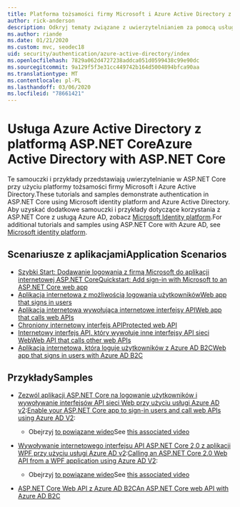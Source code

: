```yaml
---
title: Platforma tożsamości firmy Microsoft i Azure Active Directory z ASP.NET Core
author: rick-anderson
description: Odkryj tematy związane z uwierzytelnianiem za pomocą usługi Microsoft Identity platform Azure Active Directory dla aplikacji sieci Web i interfejsów API w programie ASP.NET Core.
ms.author: riande
ms.date: 01/21/2020
ms.custom: mvc, seodec18
uid: security/authentication/azure-active-directory/index
ms.openlocfilehash: 7829a062d4727238addca051d0599438c99e90dc
ms.sourcegitcommit: 9a129f5f3e31cc449742b164d5004894bfca90aa
ms.translationtype: MT
ms.contentlocale: pl-PL
ms.lasthandoff: 03/06/2020
ms.locfileid: "78661421"
---
```

# <a name="azure-active-directory-with-aspnet-core"></a><span data-ttu-id="08316-103">Usługa Azure Active Directory z platformą ASP.NET Core</span><span class="sxs-lookup"><span data-stu-id="08316-103">Azure Active Directory with ASP.NET Core</span></span>

<span data-ttu-id="08316-104">Te samouczki i przykłady przedstawiają uwierzytelnianie w ASP.NET Core przy użyciu platformy tożsamości firmy Microsoft i Azure Active Directory.</span><span class="sxs-lookup"><span data-stu-id="08316-104">These tutorials and samples demonstrate authentication in ASP.NET Core using Microsoft identity platform and Azure Active Directory.</span></span> <span data-ttu-id="08316-105">Aby uzyskać dodatkowe samouczki i przykłady dotyczące korzystania z ASP.NET Core z usługą Azure AD, zobacz [Microsoft Identity platform](/azure/active-directory/develop/).</span><span class="sxs-lookup"><span data-stu-id="08316-105">For additional tutorials and samples using ASP.NET Core with Azure AD, see [Microsoft identity platform](/azure/active-directory/develop/).</span></span>

## <a name="application-scenarios"></a><span data-ttu-id="08316-106">Scenariusze z aplikacjami</span><span class="sxs-lookup"><span data-stu-id="08316-106">Application Scenarios</span></span>

* [<span data-ttu-id="08316-107">Szybki Start: Dodawanie logowania z firmą Microsoft do aplikacji internetowej ASP.NET Core</span><span class="sxs-lookup"><span data-stu-id="08316-107">Quickstart: Add sign-in with Microsoft to an ASP.NET Core web app</span></span>](/azure/active-directory/develop/quickstart-v2-aspnet-core-webapp)
* [<span data-ttu-id="08316-108">Aplikacja internetowa z możliwością logowania użytkowników</span><span class="sxs-lookup"><span data-stu-id="08316-108">Web app that signs in users</span></span>](/azure/active-directory/develop/scenario-web-app-sign-user-overview?tabs=aspnetcore)
* [<span data-ttu-id="08316-109">Aplikacja internetowa wywołująca internetowe interfejsy API</span><span class="sxs-lookup"><span data-stu-id="08316-109">Web app that calls web APIs</span></span>](/azure/active-directory/develop/scenario-web-app-call-api-overview)
* [<span data-ttu-id="08316-110">Chroniony internetowy interfejs API</span><span class="sxs-lookup"><span data-stu-id="08316-110">Protected web API</span></span>](/azure/active-directory/develop/scenario-protected-web-api-overview)
* [<span data-ttu-id="08316-111">Internetowy interfejs API, który wywołuje inne interfejsy API sieci Web</span><span class="sxs-lookup"><span data-stu-id="08316-111">Web API that calls other web APIs</span></span>](/azure/active-directory/develop/scenario-web-api-call-api-overview)
* [<span data-ttu-id="08316-112">Aplikacja internetowa, która loguje użytkowników z Azure AD B2C</span><span class="sxs-lookup"><span data-stu-id="08316-112">Web app that signs in users with Azure AD B2C</span></span>](xref:security/authentication/azure-ad-b2c)

## <a name="samples"></a><span data-ttu-id="08316-113">Przykłady</span><span class="sxs-lookup"><span data-stu-id="08316-113">Samples</span></span>

* <span data-ttu-id="08316-114">[Zezwól aplikacji ASP.NET Core na logowanie użytkowników i wywoływanie interfejsów API sieci Web przy użyciu usługi Azure AD v2](/samples/azure-samples/active-directory-aspnetcore-webapp-openidconnect-v2/enable-webapp-signin/):</span><span class="sxs-lookup"><span data-stu-id="08316-114">[Enable your ASP.NET Core app to sign-in users and call web APIs using Azure AD V2](/samples/azure-samples/active-directory-aspnetcore-webapp-openidconnect-v2/enable-webapp-signin/):</span></span> 
  * <span data-ttu-id="08316-115">Obejrzyj [to powiązane wideo](https://channel9.msdn.com/Events/Build/2018/THR5001)</span><span class="sxs-lookup"><span data-stu-id="08316-115">See [this associated video](https://channel9.msdn.com/Events/Build/2018/THR5001)</span></span>

* <span data-ttu-id="08316-116">[Wywoływanie internetowego interfejsu API ASP.NET Core 2,0 z aplikacji WPF przy użyciu usługi Azure AD v2](/samples/azure-samples/active-directory-dotnet-native-aspnetcore-v2/calling-an-aspnet-core-web-api-from-a-wpf-application-using-azure-ad-v2/):</span><span class="sxs-lookup"><span data-stu-id="08316-116">[Calling an ASP.NET Core 2.0 Web API from a WPF application using Azure AD V2](/samples/azure-samples/active-directory-dotnet-native-aspnetcore-v2/calling-an-aspnet-core-web-api-from-a-wpf-application-using-azure-ad-v2/):</span></span> 
  * <span data-ttu-id="08316-117">Obejrzyj [to powiązane wideo](https://channel9.msdn.com/Events/Build/2018/THR5000)</span><span class="sxs-lookup"><span data-stu-id="08316-117">See [this associated video](https://channel9.msdn.com/Events/Build/2018/THR5000)</span></span>

* [<span data-ttu-id="08316-118">ASP.NET Core Web API z Azure AD B2C</span><span class="sxs-lookup"><span data-stu-id="08316-118">An ASP.NET Core web API with Azure AD B2C</span></span>](https://azure.microsoft.com/resources/samples/active-directory-b2c-dotnetcore-webapi/)
